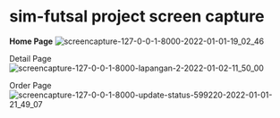 # sim-futsal project screen capture

**Home Page**
![screencapture-127-0-0-1-8000-2022-01-01-19_02_46](https://user-images.githubusercontent.com/102964871/162564233-447342cb-432e-48a1-a189-97058d0b7912.png)

Detail Page
![screencapture-127-0-0-1-8000-lapangan-2-2022-01-02-11_50_00](https://user-images.githubusercontent.com/102964871/162564286-f21b539b-3ddc-423d-8d34-187b1c871de6.png)

Order Page
![screencapture-127-0-0-1-8000-update-status-599220-2022-01-01-21_49_07](https://user-images.githubusercontent.com/102964871/162564297-9f3378d6-0026-4c49-a7bf-35567224a138.png)
